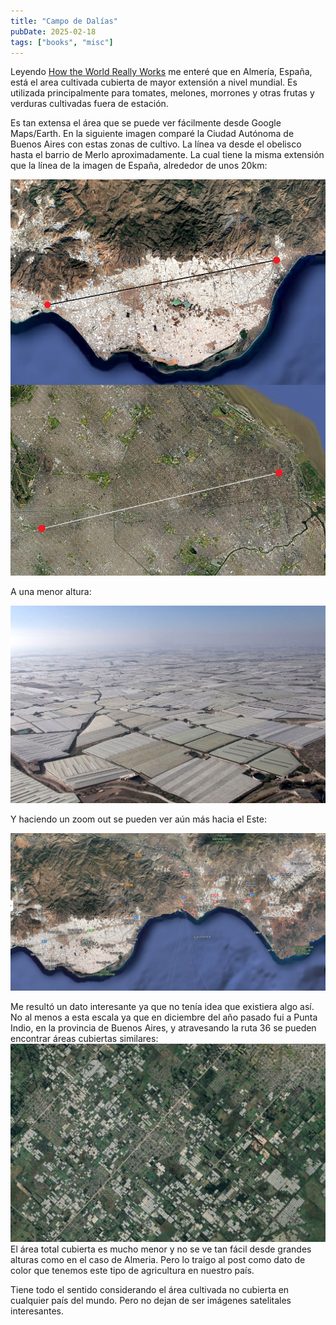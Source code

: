 ```yaml
---
title: "Campo de Dalías"
pubDate: 2025-02-18
tags: ["books", "misc"]
---
```


Leyendo [How the World Really Works](https://www.goodreads.com/book/show/56587388-how-the-world-really-works) me enteré que en Almería, España, está el area cultivada cubierta de mayor extensión a nivel mundial. Es utilizada principalmente para tomates, melones, morrones y otras frutas y verduras cultivadas fuera de estación.

Es tan extensa el área que se puede ver fácilmente desde Google Maps/Earth. En la siguiente imagen comparé la Ciudad Autónoma de Buenos Aires con estas zonas de cultivo. La línea va desde el obelisco hasta el barrio de Merlo aproximadamente. La cual tiene la misma extensión que la línea de la imagen de España, alrededor de unos 20km:

![Comparación entre CABA y el Campo de Dalías](../../../images/almeria/comparison.png)

A una menor altura:

![Campo de Dalías desde la vista de un avión](../../../images/almeria/campo-de-dalias.jpeg)

Y haciendo un zoom out se pueden ver aún más hacia el Este:

![Zoom out del Campo de Dalías](../../../images/almeria/zoom_out.png)

Me resultó un dato interesante ya que no tenía idea que existiera algo así. No al menos a esta escala ya que en diciembre del año pasado fui a Punta Indio, en la provincia de Buenos Aires, y atravesando la ruta 36 se pueden encontrar áreas cubiertas similares:
![Imágenes similares camino a Punta Indio, Buenos Aires](../../../images/almeria/punta_indio.png)
El área total cubierta es mucho menor y no se ve tan fácil desde grandes alturas como en el caso de Almeria. Pero lo traigo al post como dato de color que tenemos este tipo de agricultura en nuestro país.

Tiene todo el sentido considerando el área cultivada no cubierta en cualquier país del mundo. Pero no dejan de ser imágenes satelitales interesantes.
